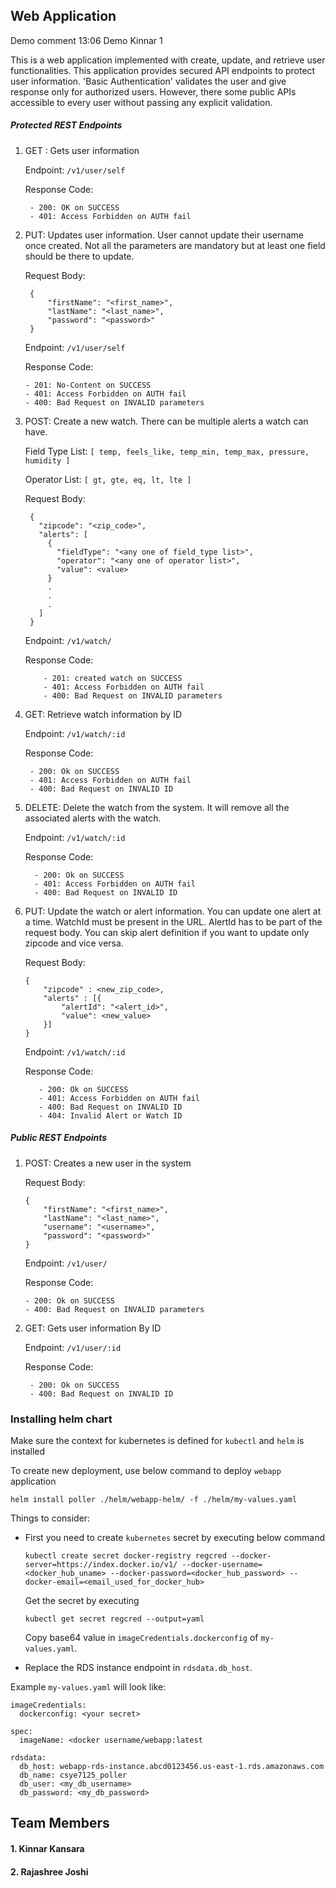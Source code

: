 ## Web Application

Demo comment 13:06
Demo Kinnar 1

This is a web application implemented with create, update, and retrieve user functionalities.
This application provides secured API endpoints to protect user information. 
'Basic Authentication' validates the user and give response only for authorized users. 
However, there some public APIs accessible to every user without passing any explicit validation.


##### Protected REST Endpoints

1. GET : Gets user information

   Endpoint: `/v1/user/self`
   
   Response Code: 
   
        - 200: OK on SUCCESS
        - 401: Access Forbidden on AUTH fail
   
2. PUT: Updates user information. User cannot update their username once created. Not all the parameters are mandatory but at least one field should be there to update.

   Request Body: 
   
        {            
            "firstName": "<first_name>",
            "lastName": "<last_name>",
            "password": "<password>"            
        }
    
   Endpoint: `/v1/user/self`
   
   Response Code: 
      
       - 201: No-Content on SUCCESS
       - 401: Access Forbidden on AUTH fail
       - 400: Bad Request on INVALID parameters
 
3. POST: Create a new watch. There can be multiple alerts a watch can have.
    
    Field Type List: `[ temp, feels_like, temp_min, temp_max, pressure, humidity ]`
    
    Operator List: `[ gt, gte, eq, lt, lte ]`
    
    Request Body:
    
        {
          "zipcode": "<zip_code>",
          "alerts": [
            {
              "fieldType": "<any one of field_type list>",
              "operator": "<any one of operator list>",
              "value": <value>
            }
            .
            .
            .
          ]
        }
        
    Endpoint: `/v1/watch/`
    
    Response Code: 
          
           - 201: created watch on SUCCESS
           - 401: Access Forbidden on AUTH fail
           - 400: Bad Request on INVALID parameters
 
 4. GET: Retrieve watch information by ID
    
    Endpoint: `/v1/watch/:id`
    
    Response Code: 
          
         - 200: Ok on SUCCESS
         - 401: Access Forbidden on AUTH fail
         - 400: Bad Request on INVALID ID
         
 5. DELETE: Delete the watch from the system. It will remove all the associated alerts with the watch.
 
     Endpoint: `/v1/watch/:id`
         
     Response Code: 
           
          - 200: Ok on SUCCESS
          - 401: Access Forbidden on AUTH fail
          - 400: Bad Request on INVALID ID
          
 6. PUT: Update the watch or alert information. You can update one alert at a time. WatchId must be present in the URL. AlertId has to be part of the request body. You can skip alert definition if you want to update only zipcode and vice versa.
 
    Request Body:
    
        {
            "zipcode" : <new_zip_code>,
            "alerts" : [{
                "alertId": "<alert_id>",
                "value": <new_value>
            }]
        }
 
    Endpoint: `/v1/watch/:id`
          
    Response Code: 
            
           - 200: Ok on SUCCESS
           - 401: Access Forbidden on AUTH fail
           - 400: Bad Request on INVALID ID
           - 404: Invalid Alert or Watch ID
    
 
##### Public REST Endpoints
 
1.  POST: Creates a new user in the system

    Request Body: 
   
        {            
            "firstName": "<first_name>",
            "lastName": "<last_name>",
            "username": "<username>",
            "password": "<password>"            
        }
   
    Endpoint: `/v1/user/`
      
    Response Code: 
               
        - 200: Ok on SUCCESS
        - 400: Bad Request on INVALID parameters


2. GET: Gets user information By ID

   Endpoint: `/v1/user/:id`
   
   Response Code: 
         
        - 200: Ok on SUCCESS
        - 400: Bad Request on INVALID ID

### Installing helm chart

Make sure the context for kubernetes is defined for `kubectl` and `helm` is installed

To create new deployment, use below command to deploy `webapp` application
```
helm install poller ./helm/webapp-helm/ -f ./helm/my-values.yaml
```
Things to consider:
- First you need to create `kubernetes` secret by executing below command
    ```    
    kubectl create secret docker-registry regcred --docker-server=https://index.docker.io/v1/ --docker-username=<docker_hub_uname> --docker-password=<docker_hub_password> --docker-email=<email_used_for_docker_hub>
    ```
    Get the secret by executing
    ```
    kubectl get secret regcred --output=yaml
    ```
    Copy base64 value in `imageCredentials.dockerconfig` of `my-values.yaml`.

- Replace the RDS instance endpoint in `rdsdata.db_host`.


Example `my-values.yaml` will look like:
    
    imageCredentials:
      dockerconfig: <your secret>

    spec:
      imageName: <docker username/webapp:latest

    rdsdata:
      db_host: webapp-rds-instance.abcd0123456.us-east-1.rds.amazonaws.com
      db_name: csye7125_poller
      db_user: <my_db_username>
      db_password: <my_db_password>

## Team Members
#### 1. Kinnar Kansara
#### 2. Rajashree Joshi
